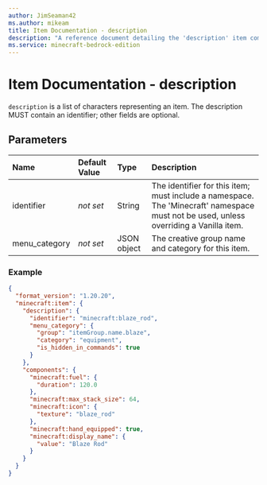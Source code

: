 ```yaml
---
author: JimSeaman42
ms.author: mikeam
title: Item Documentation - description
description: "A reference document detailing the 'description' item component"
ms.service: minecraft-bedrock-edition
---
```


# Item Documentation - description

`description` is a list of characters representing an item. The description MUST contain an identifier; other fields are optional.

## Parameters

|Name |Default Value  |Type  |Description  |
|:----------|:----------|:----------|:----------|
|identifier|*not set* |String | The identifier for this item; must include a namespace. The 'Minecraft' namespace must not be used, unless overriding a Vanilla item.|
|menu_category |*not set*  | JSON object| The creative group name and category for this item.|

### Example

```json
{  
  "format_version": "1.20.20",  
  "minecraft:item": {  
    "description": {  
      "identifier": "minecraft:blaze_rod",  
      "menu_category": {  
        "group": "itemGroup.name.blaze",  
        "category": "equipment", 
        "is_hidden_in_commands": true 
      }  
    },  
    "components": {  
      "minecraft:fuel": {  
        "duration": 120.0  
      },  
      "minecraft:max_stack_size": 64,  
      "minecraft:icon": {  
        "texture": "blaze_rod"  
      },  
      "minecraft:hand_equipped": true,  
      "minecraft:display_name": {  
        "value": "Blaze Rod"  
      }  
    }
  }
}
```

